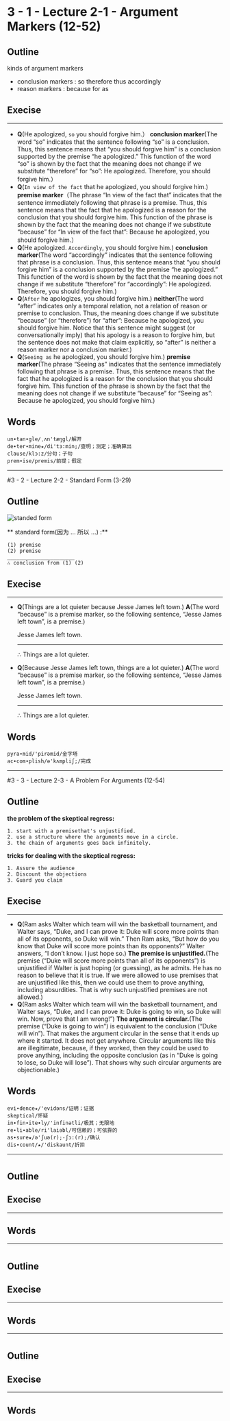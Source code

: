 
# 3 - 1 - Lecture 2-1 - Argument Markers (12-52)

## Outline
kinds of argument markers  
+ conclusion markers : so therefore thus accordingly
+ reason markers : because for as

## Execise
---
+ **Q**(He apologized, `so` you should forgive him.） **conclusion marker**(The word “so” indicates that the sentence following “so” is a conclusion. Thus, this sentence means that “you should forgive him” is a conclusion supported by the premise “he apologized.” This function of the word “so” is shown by the fact that the meaning does not change if we substitute “therefore” for “so”: He apologized. Therefore, you should forgive him.）
+ **Q**(`In view of the fact` that he apologized, you should forgive him.)  **premise marker**（The phrase “In view of the fact that” indicates that the sentence immediately following that phrase is a premise. Thus, this sentence means that the fact that he apologized is a reason for the conclusion that you should forgive him. This function of the phrase is shown by the fact that the meaning does not change if we substitute “because” for “In view of the fact that”: Because he apologized, you should forgive him.）
+ **Q**(He apologized. `Accordingly`, you should forgive him.) **conclusion marker**(The word “accordingly” indicates that the sentence following that phrase is a conclusion. Thus, this sentence means that “you should forgive him” is a conclusion supported by the premise “he apologized.” This function of the word is shown by the fact that the meaning does not change if we substitute “therefore” for “accordingly”: He apologized. Therefore, you should forgive him.)
+ **Q**(`After` he apologizes, you should forgive him.) **neither**(The word “after” indicates only a temporal relation, not a relation of reason or premise to conclusion. Thus, the meaning does change if we substitute “because” (or “therefore”) for “after”: Because he apologized, you should forgive him. Notice that this sentence might suggest (or conversationally imply) that his apology is a reason to forgive him, but the sentence does not make that claim explicitly, so “after” is neither a reason marker nor a conclusion marker.)
+ **Q**(`Seeing as` he apologized, you should forgive him.) **premise marker**(The phrase “Seeing as” indicates that the sentence immediately following that phrase is a premise. Thus, this sentence means that the fact that he apologized is a reason for the conclusion that you should forgive him. This function of the phrase is shown by the fact that the meaning does not change if we substitute “because” for “Seeing as”: Because he apologized, you should forgive him.)
## Words
    un∙tan∙gle/ˌʌn'tæŋgl/解开
    de∙ter∙mine★/di'tɜ:min;/查明；测定；准确算出
    clause/klɔ:z/分句；子句
    prem∙ise/premis/前提；假定

-------------------------
#3 - 2 - Lecture 2-2 - Standard Form (3-29)
## Outline
![standed form](http://d.pcs.baidu.com/thumbnail/97d354c833799d9ede903a8dcfcbb7d6?fid=2385754924-250528-2272936353&time=1390485582&rt=pr&sign=FDTAER-DCb740ccc5511e5e8fedcff06b081203-U8UqZ%2BGk7TMUu3Fz0ZAmwqcoVdo%3D&expires=8h&prisign=RK9dhfZlTqV5TuwkO5ihMad7KcxNLQBV5eXjr6yRA8BhzEHM0uwY8SUzLQRwxROMf90inBs7sPseOaCzjNnmw7AO1vTJeKp6mmFgqvCvheQoGj51hg3KAS+zuk0HZrlWgBdlgj8Gt103R8EZEh0RAiZUN6+8p+NEOUNnkDz9KmwFXSQnMkQMapUWEs5j4sB2muiTv5/viz/RmjrE4IDfOVP7Xw2Kyfak&r=550530227&size=c850_u580&quality=100)

** standard form(因为 ...  所以 ...) :**

    (1) premise
    (2) premise
    ______________________
    ∴ conclusion from (1) (2)

## Execise
---
+ **Q**(Things are a lot quieter because Jesse James left town.) **A**(The word “because” is a premise marker, so the following sentence, “Jesse James left town”, is a premise.)


    Jesse James left town.
    ______________________
    ∴ Things are a lot quieter.  

+ **Q**(Because Jesse James left town, things are a lot quieter.) **A**(The word “because” is a premise marker, so the following sentence, “Jesse James left town”, is a premise.)  


    Jesse James left town.
    _____________________
    ∴ Things are a lot quieter.



## Words
    pyra∙mid/'pirəmid/金字塔
    ac∙com∙plish/ə'kʌmpliʃ;/完成

-------------------------
#3 - 3 - Lecture 2-3 - A Problem For Arguments (12-54)
## Outline
**the problem of the skeptical regress:**

    1. start with a premisethat's unjustified.
    2. use a structure where the arguments move in a circle.
    3. the chain of arguments goes back infinitely.

**tricks for dealing with the skeptical regress:**

    1. Assure the audience
    2. Discount the objections
    3. Guard you claim

## Execise
---
+ **Q**(Ram asks Walter which team will win the basketball tournament, and Walter says, “Duke, and I can prove it: Duke will score more points than all of its opponents, so Duke will win.” Then Ram asks, “But how do you know that Duke will score more points than its opponents?” Walter answers, “I don’t know. I just hope so.) **The premise is unjustified.**(The premise (“Duke will score more points than all of its opponents”) is unjustified if Walter is just hoping (or guessing), as he admits. He has no reason to believe that it is true. If we were allowed to use premises that are unjustified like this, then we could use them to prove anything, including absurdities. That is why such unjustified premises are not allowed.)
+ **Q**(Ram asks Walter which team will win the basketball tournament, and Walter says, “Duke, and I can prove it: Duke is going to win, so Duke will win. Now, prove that I am wrong!”) **The argument is circular.**(The premise (“Duke is going to win”) is equivalent to the conclusion (“Duke will win”). That makes the argument circular in the sense that it ends up where it started. It does not get anywhere. Circular arguments like this are illegitimate, because, if they worked, then they could be used to prove anything, including the opposite conclusion (as in “Duke is going to lose, so Duke will lose”). That shows why such circular arguments are objectionable.)
## Words
    evi∙dence★/'evidəns/证明；证据
    skeptical/怀疑
    in∙fin∙ite∙ly/'infinətli/极其；无限地
    re∙li∙able/ri'laiəbl/可信赖的；可依靠的
    as∙sure★/ə'ʃuə(r);-ʃɔ:(r);/确认
    dis∙count/★/'diskaunt/折扣

-------------------------
#
## Outline


## Execise
---


## Words


-------------------------
#
## Outline


## Execise
---


## Words


-------------------------
#
## Outline


## Execise
---


## Words



